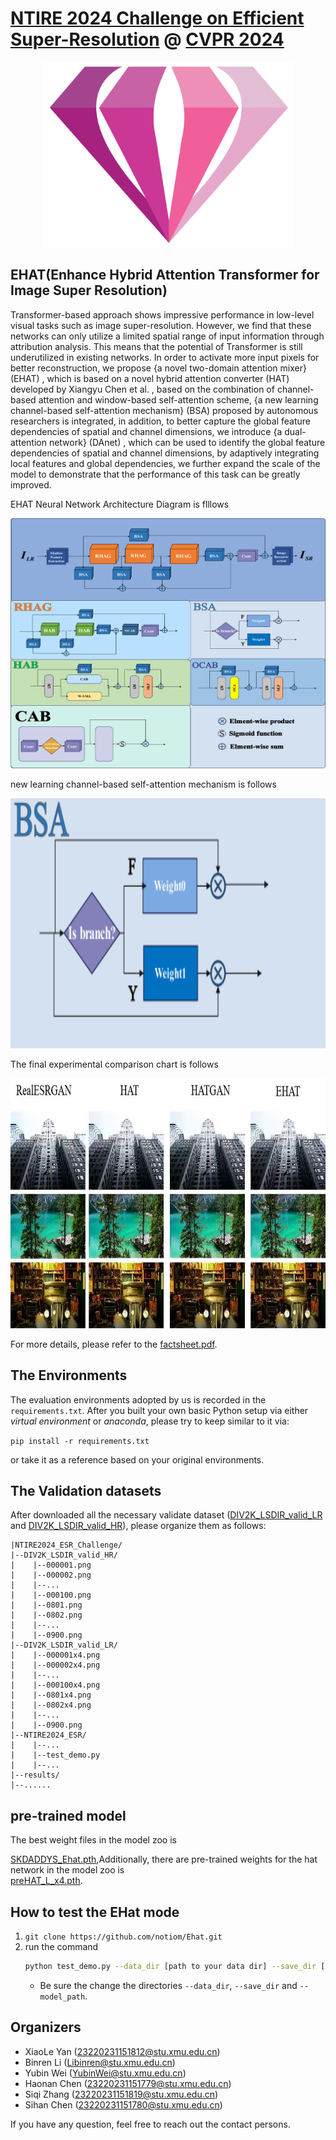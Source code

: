 # [NTIRE 2024 Challenge on Efficient Super-Resolution](https://cvlai.net/ntire/2024/) @ [CVPR 2024](https://cvpr.thecvf.com/)

<div align=center>
<img src="https://raw.githubusercontent.com/notiom/Ehat/main/figs/logo.png" width="400px"/> 
</div>

## EHAT(Enhance Hybrid Attention Transformer for Image Super Resolution)
Transformer-based approach shows impressive performance in low-level visual tasks such as image super-resolution. However, we find that these networks can only utilize a limited spatial range of input information through attribution analysis. This means that the potential of Transformer is still underutilized in existing networks. In order to activate more input pixels for better reconstruction, we propose {a novel two-domain attention mixer} (EHAT) , which is based on a novel hybrid attention converter (HAT) developed by Xiangyu Chen et al. , based on the combination of channel-based attention and window-based self-attention scheme, {a new learning channel-based self-attention mechanism} (BSA) proposed by autonomous researchers is integrated, in addition, to better capture the global feature dependencies of spatial and channel dimensions, we introduce  {a dual-attention network} (DAnet) , which can be used to identify the global feature dependencies of spatial and channel dimensions, by adaptively integrating local features and global dependencies, we further expand the scale of the model to demonstrate that the performance of this task can be greatly improved.

 EHAT Neural Network Architecture Diagram is flllows
 <div align=center>
<img src="https://raw.githubusercontent.com/notiom/Ehat/main/figs/fig1.png" height="400px" width="600px"/> 
</div>

 new learning channel-based self-attention mechanism is follows
  <div align=center>
<img src="https://raw.githubusercontent.com/notiom/Ehat/main/figs/fig2.png" height="400px" width="600px"/> 
</div>

The final experimental comparison chart is follows
  <div align=center>
<img src="https://raw.githubusercontent.com/notiom/Ehat/main/figs/fig3.jpg" height="400px" width="600px"/> 
</div>

For more details, please refer to the <a href="https://github.com/notiom/Ehat/blob/main/factsheet.pdf">factsheet.pdf</a>.

## The Environments
The evaluation environments adopted by us is recorded in the `requirements.txt`. After you built your own basic Python setup via either *virtual environment* or *anaconda*, please try to keep similar to it via:

```pip install -r requirements.txt```

or take it as a reference based on your original environments.

## The Validation datasets
After downloaded all the necessary validate dataset ([DIV2K_LSDIR_valid_LR](https://drive.google.com/file/d/1YUDrjUSMhhdx1s-O0I1qPa_HjW-S34Yj/view?usp=sharing) and [DIV2K_LSDIR_valid_HR](https://drive.google.com/file/d/1z1UtfewPatuPVTeAAzeTjhEGk4dg2i8v/view?usp=sharing)), please organize them as follows:

```
|NTIRE2024_ESR_Challenge/
|--DIV2K_LSDIR_valid_HR/
|    |--000001.png
|    |--000002.png
|    |--...
|    |--000100.png
|    |--0801.png
|    |--0802.png
|    |--...
|    |--0900.png
|--DIV2K_LSDIR_valid_LR/
|    |--000001x4.png
|    |--000002x4.png
|    |--...
|    |--000100x4.png
|    |--0801x4.png
|    |--0802x4.png
|    |--...
|    |--0900.png
|--NTIRE2024_ESR/
|    |--...
|    |--test_demo.py
|    |--...
|--results/
|--......
```

## pre-trained model
The best weight files in the model zoo is<div><a href = "https://github.com/notiom/Ehat/releases/download/vv2.0.0/SKDADDYS_Ehat.pth">SKDADDYS_Ehat.pth</a>,Additionally, there are pre-trained weights for the hat network in the model zoo is <div><a href = "https://github.com/notiom/Ehat/releases/download/vv2.0.0/preHAT_L_x4.pth">preHAT_L_x4.pth</a>.

## How to test the EHat mode
1. `git clone https://github.com/notiom/Ehat.git`
2. run the command
    ```bash
    python test_demo.py --data_dir [path to your data dir] --save_dir [path to your save dir] --model_path [path to your model dir] --model_id 35
    ```
    - Be sure the change the directories `--data_dir`, `--save_dir` and `--model_path`.

## Organizers
- XiaoLe Yan (23220231151812@stu.xmu.edu.cn)
- Binren Li (Libinren@stu.xmu.edu.cn)
- Yubin Wei (YubinWei@stu.xmu.edu.cn)
- Haonan Chen (23220231151779@stu.xmu.edu.cn) 
- Siqi Zhang (23220231151819@stu.xmu.edu.cn)
- Sihan Chen (23220231151780@stu.xmu.edu.cn)

If you have any question, feel free to reach out the contact persons.
